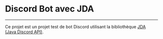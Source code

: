 # Discord Bot avec JDA

---

Ce projet est un projet test de bot Discord utilisant la bibliothèque [JDA (Java Discord API)](https://github.com/DV8FromTheWorld/JDA).